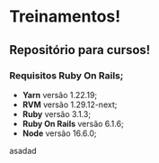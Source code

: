 # Treinamentos!
## Repositório para cursos!

### Requisitos Ruby On Rails;
* **Yarn** versão 1.22.19;
* **RVM** versão 1.29.12-next;
* **Ruby** versão 3.1.3;
* **Ruby On Rails** versão 6.1.6;
* **Node** versão 16.6.0;

asadad